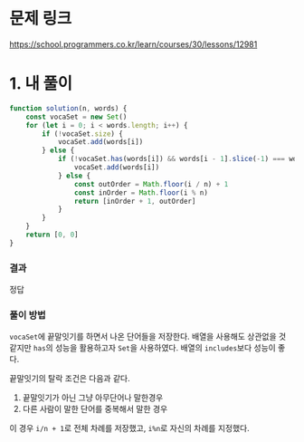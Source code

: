 # 문제 링크

https://school.programmers.co.kr/learn/courses/30/lessons/12981

# 1. 내 풀이

```jsx
function solution(n, words) {
	const vocaSet = new Set()
	for (let i = 0; i < words.length; i++) {
		if (!vocaSet.size) {
			vocaSet.add(words[i])
		} else {
			if (!vocaSet.has(words[i]) && words[i - 1].slice(-1) === words[i][0]) {
				vocaSet.add(words[i])
			} else {
				const outOrder = Math.floor(i / n) + 1
				const inOrder = Math.floor(i % n)
				return [inOrder + 1, outOrder]
			}
		}
	}
	return [0, 0]
}
```

### 결과

정답

### 풀이 방법

`vocaSet`에 끝말잇기를 하면서 나온 단어들을 저장한다. 배열을 사용해도 상관없을 것 같지만 `has`의 성능을 활용하고자 `Set`을 사용하였다. 배열의 `includes`보다 성능이 좋다.

끝말잇기의 탈락 조건은 다음과 같다.

1. 끝말잇기가 아닌 그냥 아무단어나 말한경우
2. 다른 사람이 말한 단어를 중복해서 말한 경우

이 경우 `i/n + 1`로 전체 차례를 저장했고, `i%n`로 자신의 차례를 지정했다.
